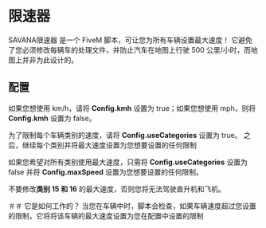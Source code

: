 # 限速器

SAVANA限速器 是一个 FiveM 脚本，可让您为所有车辆设置最大速度！
它避免了您必须修改每辆车的处理文件，并防止汽车在地图上行驶 500 公里/小时，而地图上并非为此设计的。

## 配置
如果您想使用 km/h，请将 **Config.kmh** 设置为 true；如果您想使用 mph，则将 **Config.kmh** 设置为 false。

为了限制每个车辆类别的速度，请将 **Config.useCategories** 设置为 true。
之后，继续每个类别并将最大速度设置为您想要设置的任何限制

如果您希望对所有类别使用最大速度，只需将 **Config.useCategories** 设置为 false 并将 **Config.maxSpeed** 设置为您想要设置的任何限制。

不要修改**类别 15 和 16** 的最大速度，否则您将无法驾驶直升机和飞机。

＃＃ 它是如何工作的？
当您在车辆中时，脚本会检查，如果车辆速度超过您设置的限制，它将将该车辆的最大速度设置为您在配置中设置的限制